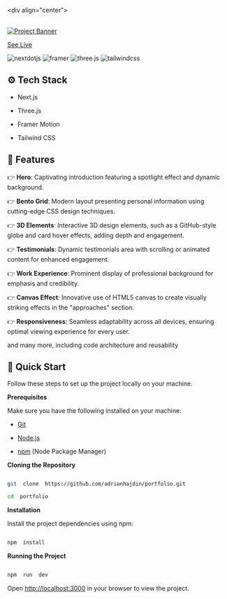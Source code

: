 \<div align="center">

<br />

<a  href="https://youtu.be/FTH6Dn3AyIQ"  target="_blank">

<img  src="https://github.com/adrianhajdin/portfolio/assets/151519281/c6ca3c03-6cb7-4f67-a9b9-a73da5bfa0d8"  alt="Project Banner">

</a>

[See Live](https://mohsenmirzaei.dev/)

<div>

<img  src="https://img.shields.io/badge/-Next_JS-black?style=for-the-badge&logoColor=white&logo=nextdotjs&color=000000"  alt="nextdotjs" />

<img  src="https://img.shields.io/badge/-Framer-black?style=for-the-badge&logoColor=white&logo=framer&color=0055FF"  alt="framer" />

<img  src="https://img.shields.io/badge/-Three_JS-black?style=for-the-badge&logoColor=white&logo=threedotjs&color=000000"  alt="three.js" />

<img  src="https://img.shields.io/badge/-Tailwind_CSS-black?style=for-the-badge&logoColor=white&logo=tailwindcss&color=06B6D4"  alt="tailwindcss" />

</div>

## <a name="tech-stack">⚙️ Tech Stack</a>

- Next.js

- Three.js

- Framer Motion

- Tailwind CSS

## <a name="features">🔋 Features</a>

👉 **Hero**: Captivating introduction featuring a spotlight effect and dynamic background.

👉 **Bento Grid**: Modern layout presenting personal information using cutting-edge CSS design techniques.

👉 **3D Elements**: Interactive 3D design elements, such as a GitHub-style globe and card hover effects, adding depth and engagement.

👉 **Testimonials**: Dynamic testimonials area with scrolling or animated content for enhanced engagement.

👉 **Work Experience**: Prominent display of professional background for emphasis and credibility.

👉 **Canvas Effect**: Innovative use of HTML5 canvas to create visually striking effects in the "approaches" section.

👉 **Responsiveness**: Seamless adaptability across all devices, ensuring optimal viewing experience for every user.

and many more, including code architecture and reusability

## <a name="quick-start">🤸 Quick Start</a>

Follow these steps to set up the project locally on your machine.

**Prerequisites**

Make sure you have the following installed on your machine:

- [Git](https://git-scm.com/)

- [Node.js](https://nodejs.org/en)

- [npm](https://www.npmjs.com/) (Node Package Manager)

**Cloning the Repository**

```bash

git  clone  https://github.com/adrianhajdin/portfolio.git

cd  portfolio

```

**Installation**

Install the project dependencies using npm:

```bash

npm  install

```

**Running the Project**

```bash

npm  run  dev

```

Open [http://localhost:3000](http://localhost:3000) in your browser to view the project.

